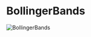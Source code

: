 # BollingerBands

![BollingerBands](https://github.com/user-attachments/assets/be5eefe3-25f3-445e-a7c2-e59ba8779afb)
